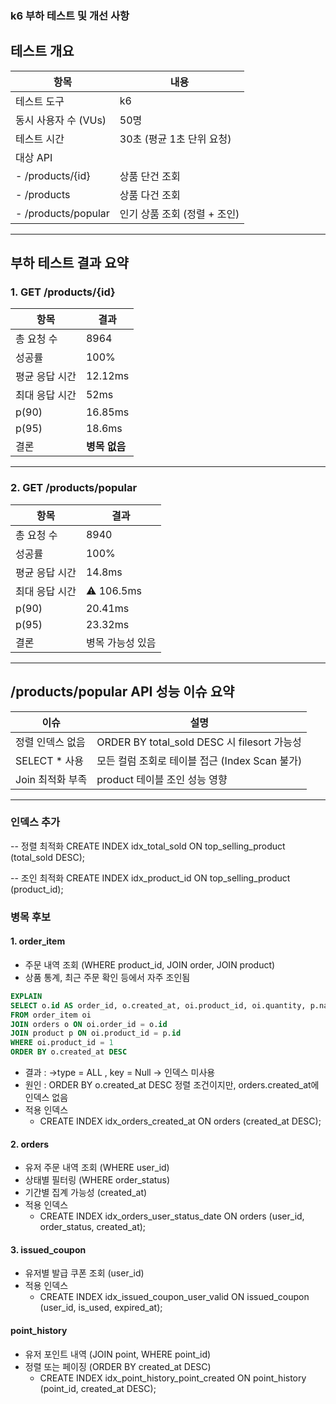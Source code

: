 ###  k6 부하 테스트 및 개선 사항


## 테스트 개요

| 항목 | 내용 |
|------|------|
| 테스트 도구 | k6 |
| 동시 사용자 수 (VUs) | 50명 |
| 테스트 시간 | 30초 (평균 1초 단위 요청) |
| 대상 API |
| - /products/{id} | 상품 단건 조회 |
| - /products | 상품 다건 조회  |
| - /products/popular | 인기 상품 조회 (정렬 + 조인) |



---

## 부하 테스트 결과 요약

### 1. GET /products/{id}

| 항목 | 결과 |
|------|------|
| 총 요청 수 | 8964 |
| 성공률 | 100% |
| 평균 응답 시간 | 12.12ms |
| 최대 응답 시간 | 52ms |
| p(90) | 16.85ms |
| p(95) | 18.6ms |
| 결론 | **병목 없음** |

---

### 2. GET /products/popular

| 항목 | 결과 |
|------|------|
| 총 요청 수 | 8940 |
| 성공률 | 100%
| 평균 응답 시간 | 14.8ms |
| 최대 응답 시간 | ⚠️ 106.5ms |
| p(90) | 20.41ms |
| p(95) | 23.32ms |
| 결론 |  병목 가능성 있음

---

## /products/popular API 성능 이슈 요약

| 이슈 | 설명 |
|------|------|
| 정렬 인덱스 없음 | ORDER BY total_sold DESC 시 filesort 가능성 |
| SELECT * 사용 | 모든 컬럼 조회로 테이블 접근 (Index Scan 불가) |
| Join 최적화 부족 | product 테이블 조인 성능 영향 |

---


### 인덱스 추가

-- 정렬 최적화
CREATE INDEX idx_total_sold ON top_selling_product (total_sold DESC);

-- 조인 최적화
CREATE INDEX idx_product_id ON top_selling_product (product_id);



### 병목 후보
#### 1. order_item
- 주문 내역 조회 (WHERE product_id, JOIN order, JOIN product)
- 상품 통계, 최근 주문 확인 등에서 자주 조인됨
```sql
EXPLAIN
SELECT o.id AS order_id, o.created_at, oi.product_id, oi.quantity, p.name
FROM order_item oi
JOIN orders o ON oi.order_id = o.id
JOIN product p ON oi.product_id = p.id
WHERE oi.product_id = 1
ORDER BY o.created_at DESC
```
- 결과 : →type = ALL , key = Null → 인덱스 미사용
- 원인 : ORDER BY o.created_at DESC 정렬 조건이지만, orders.created_at에 인덱스 없음
- 적용 인덱스
     - CREATE INDEX idx_orders_created_at ON orders (created_at DESC);   

#### 2. orders
-  유저 주문 내역 조회 (WHERE user_id)
- 상태별 필터링 (WHERE order_status)
- 기간별 집계 가능성 (created_at)
- 적용 인덱스
   - CREATE INDEX idx_orders_user_status_date ON orders (user_id, order_status, created_at); 
  

#### 3. issued_coupon
- 유저별 발급 쿠폰 조회 (user_id)
- 적용 인덱스
    - CREATE INDEX idx_issued_coupon_user_valid ON issued_coupon (user_id, is_used, expired_at);

#### point_history
- 유저 포인트 내역 (JOIN point, WHERE point_id)
- 정렬 또는 페이징 (ORDER BY created_at DESC)
    - CREATE INDEX idx_point_history_point_created ON point_history (point_id, created_at DESC);
    






